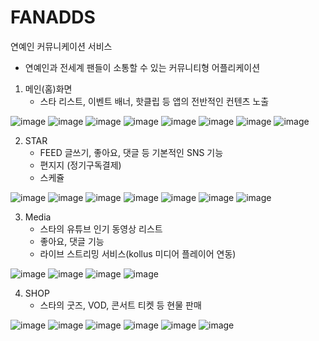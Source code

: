 # FANADDS

연예인 커뮤니케이션 서비스

- 연예인과 전세계 팬들이 소통할 수 있는 커뮤니티형 어플리케이션

1. 메인(홈)화면
   - 스타 리스트, 이벤트 배너, 핫클립 등 앱의 전반적인 컨텐츠 노출

![image](https://user-images.githubusercontent.com/79492941/121111172-6229b380-c849-11eb-8123-91f1ac2ec4a4.png)
![image](https://user-images.githubusercontent.com/79492941/121111176-63f37700-c849-11eb-963f-b27f9fce9a5c.png)
![image](https://user-images.githubusercontent.com/79492941/121111178-6524a400-c849-11eb-95bb-82e2a95880c6.png)
![image](https://user-images.githubusercontent.com/79492941/121111183-66ee6780-c849-11eb-93a3-14c3f7795dea.png)
![image](https://user-images.githubusercontent.com/79492941/121111192-6950c180-c849-11eb-9db4-7071f1e638fb.png)
![image](https://user-images.githubusercontent.com/79492941/121111204-6ce44880-c849-11eb-9944-061ee5e4d401.png)
![image](https://user-images.githubusercontent.com/79492941/121111211-6eae0c00-c849-11eb-934b-5039bd7da42c.png)
![image](https://user-images.githubusercontent.com/79492941/121111216-6fdf3900-c849-11eb-8fe0-f435179740d0.png)

2. STAR
   - FEED 글쓰기, 좋아요, 댓글 등 기본적인 SNS 기능
   - 편지지 (정기구독결제)
   - 스케쥴

![image](https://user-images.githubusercontent.com/79492941/121113713-71aafb80-c84d-11eb-872c-996e7bc76242.png)
![image](https://user-images.githubusercontent.com/79492941/121113718-74a5ec00-c84d-11eb-8dff-392d5596bdb2.png)
![image](https://user-images.githubusercontent.com/79492941/121113721-766faf80-c84d-11eb-8cdf-3c794bdb7b1c.png)
![image](https://user-images.githubusercontent.com/79492941/121113723-77a0dc80-c84d-11eb-9456-dec277391fc8.png)
![image](https://user-images.githubusercontent.com/79492941/121113727-78d20980-c84d-11eb-862e-f22faf7bc775.png)
![image](https://user-images.githubusercontent.com/79492941/121113731-7a033680-c84d-11eb-81b3-7f18bdfd8f1d.png)
![image](https://user-images.githubusercontent.com/79492941/121113735-7b346380-c84d-11eb-94a7-ebeaaf66b958.png)

3. Media
   - 스타의 유튜브 인기 동영상 리스트
   - 좋아요, 댓글 기능
   - 라이브 스트리밍 서비스(kollus 미디어 플레이어 연동)

![image](https://user-images.githubusercontent.com/79492941/121113868-c2baef80-c84d-11eb-8bc4-8cc112597a96.png)
![image](https://user-images.githubusercontent.com/79492941/121113871-c484b300-c84d-11eb-8e1d-f3d524171f0c.png)
![image](https://user-images.githubusercontent.com/79492941/121113876-c5b5e000-c84d-11eb-9bba-21dfe96a59aa.png)
![image](https://user-images.githubusercontent.com/79492941/121113882-c77fa380-c84d-11eb-8385-b2d2c0c51a78.png)


 4. SHOP
    - 스타의 굿즈, VOD, 콘서트 티켓 등 현물 판매

![image](https://user-images.githubusercontent.com/79492941/121123775-c3a84d00-c85e-11eb-8c31-92a577787a7f.png)
![image](https://user-images.githubusercontent.com/79492941/121123750-b8edb800-c85e-11eb-84f0-713da4570c3d.png)
![image](https://user-images.githubusercontent.com/79492941/121123753-bab77b80-c85e-11eb-8794-fbdaac9af132.png)
![image](https://user-images.githubusercontent.com/79492941/121123757-bc813f00-c85e-11eb-823a-5b1bbf94b5bf.png)
![image](https://user-images.githubusercontent.com/79492941/121123763-be4b0280-c85e-11eb-8d13-067117869d04.png)
![image](https://user-images.githubusercontent.com/79492941/121123767-c014c600-c85e-11eb-8e8f-4498c9f344b0.png)






